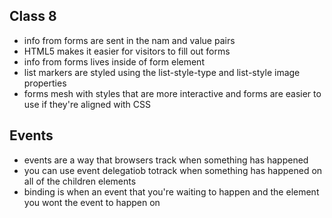 ## Class 8
- info from forms are sent in the nam and value pairs
- HTML5 makes it easier for visitors to fill out forms
- info from forms lives inside of form element
- list markers are styled  using the list-style-type and list-style image properties
- forms mesh with styles that are more interactive and forms are easier to use if they're aligned with CSS

## Events
- events are a way that browsers track when something has happened
- you can use event delegatiob totrack when something has happened on all of the children elements
- binding is when an event that you're waiting to happen and the element you wont the event to happen on
